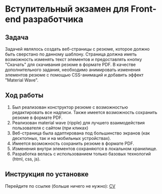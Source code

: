 # Вступительный экзамен для Front-end разработчика

## Задача

Задачей являлось создать веб-страницы с резюме, которое должно быть сверстано по данному шаблону. Страница должна иметь возможность изменять текст элементов и предоставлять кнопку "Скачать" для скачивания резюме в формате PDF. В качестве дополнительного задания, необходимо анимировать изменения элементов резюме с помощью CSS-анимаций и добавить эффект "Material Wave".

## Ход работы

1. Был реализован конструктор резюме с возможностью редактировать все надписи. Также имеется возможность сохранить резюме в формате PDF.
2. Реализован material wave (ripple) для лучшего взаимодействия пользователя с сайтом (при кликах)
3. Веб-страница была адаптирована под большинство экранов (как десктопных, так и на мобильных устройствах).
4. Имеется возможность сохранить резюме в формате PDF.
5. Изменения внутри элементов сохраняются в локальном хранилище.
6. Разработка велась с использованием только базовых технологий (html, css, js).

## Инструкция по установке

Перейдите по ссылке (больше ничего не нужно):
[CV](https://alexkeyyyy.github.io/front-end-entrance-exam/)
